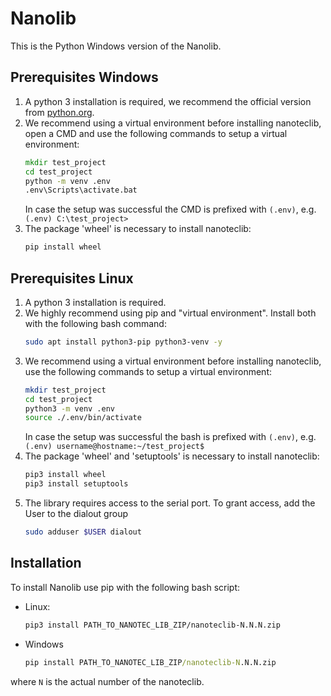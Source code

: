 # Nanolib
This is the Python Windows version of the Nanolib.

## Prerequisites Windows
1. A python 3 installation is required, we recommend the official version from [python.org](https://www.python.org/downloads/windows/).
2. We recommend using a virtual environment before installing nanoteclib, open a CMD and use the following commands to setup a virtual environment:
   ```cmd
   mkdir test_project
   cd test_project
   python -m venv .env
   .env\Scripts\activate.bat
   ```
   In case the setup was successful the CMD is prefixed with `(.env)`, e.g. `(.env) C:\test_project>`
3. The package 'wheel' is necessary to install nanoteclib:
   ```cmd
   pip install wheel
   ```

## Prerequisites Linux
1. A python 3 installation is required.
2. We highly recommend using pip and "virtual environment". Install both with the following bash command:
   ```bash
   sudo apt install python3-pip python3-venv -y
   ```
3. We recommend using a virtual environment before installing nanoteclib, use the following commands to setup a virtual environment:
   ```bash
   mkdir test_project
   cd test_project
   python3 -m venv .env
   source ./.env/bin/activate
   ```
   In case the setup was successful the bash is prefixed with `(.env)`, e.g. `(.env) username@hostname:~/test_project$ `
4. The package 'wheel' and 'setuptools' is necessary to install nanoteclib:
   ```bash
   pip3 install wheel
   pip3 install setuptools
   ```
5. The library requires access to the serial port. To grant access, add the User to the dialout group
   ```bash
   sudo adduser $USER dialout
   ```

## Installation
To install Nanolib use pip with the following bash script:
- Linux:
  ```bash
  pip3 install PATH_TO_NANOTEC_LIB_ZIP/nanoteclib-N.N.N.zip
  ```
- Windows
  ```cmd
  pip install PATH_TO_NANOTEC_LIB_ZIP/nanoteclib-N.N.N.zip
  ```

where `N` is the actual number of the nanoteclib.